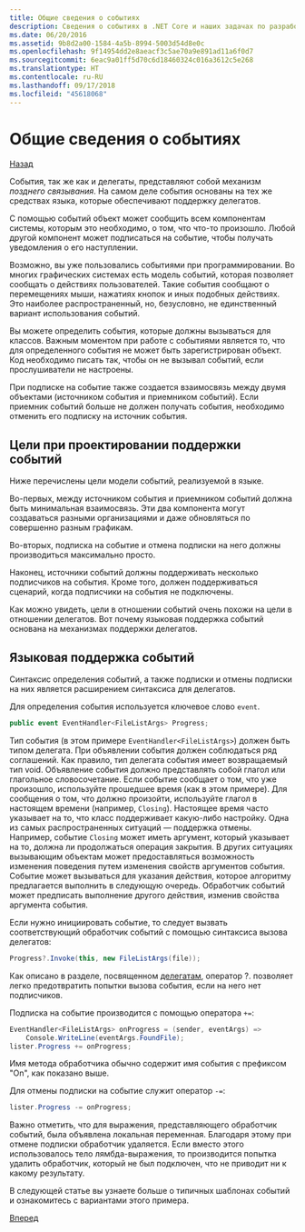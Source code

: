 ```yaml
---
title: Общие сведения о событиях
description: Сведения о событиях в .NET Core и наших задачах по разработке языка для них.
ms.date: 06/20/2016
ms.assetid: 9b8d2a00-1584-4a5b-8994-5003d54d8e0c
ms.openlocfilehash: 9f14954dd2e8aeacf3c5ae70a9e891ad11a6f0d7
ms.sourcegitcommit: 6eac9a01ff5d70c6d18460324c016a3612c5e268
ms.translationtype: HT
ms.contentlocale: ru-RU
ms.lasthandoff: 09/17/2018
ms.locfileid: "45618068"
---
```

# <a name="introduction-to-events"></a>Общие сведения о событиях

[Назад](delegates-patterns.md)

События, так же как и делегаты, представляют собой механизм *позднего связывания*. На самом деле события основаны на тех же средствах языка, которые обеспечивают поддержку делегатов.

С помощью событий объект может сообщить всем компонентам системы, которым это необходимо, о том, что что-то произошло. Любой другой компонент может подписаться на событие, чтобы получать уведомления о его наступлении.

Возможно, вы уже пользовались событиями при программировании. Во многих графических системах есть модель событий, которая позволяет сообщать о действиях пользователей. Такие события сообщают о перемещениях мыши, нажатиях кнопок и иных подобных действиях. Это наиболее распространенный, но, безусловно, не единственный вариант использования событий.

Вы можете определить события, которые должны вызываться для классов. Важным моментом при работе с событиями является то, что для определенного события не может быть зарегистрирован объект. Код необходимо писать так, чтобы он не вызывал событий, если прослушиватели не настроены.

При подписке на событие также создается взаимосвязь между двумя объектами (источником события и приемником событий). Если приемник событий больше не должен получать события, необходимо отменить его подписку на источник события.

## <a name="design-goals-for-event-support"></a>Цели при проектировании поддержки событий

Ниже перечислены цели модели событий, реализуемой в языке.

Во-первых, между источником события и приемником событий должна быть минимальная взаимосвязь. Эти два компонента могут создаваться разными организациями и даже обновляться по совершенно разным графикам.

Во-вторых, подписка на событие и отмена подписки на него должны производиться максимально просто.

Наконец, источники событий должны поддерживать несколько подписчиков на события. Кроме того, должен поддерживаться сценарий, когда подписчики на события не подключены.

Как можно увидеть, цели в отношении событий очень похожи на цели в отношении делегатов.
Вот почему языковая поддержка событий основана на механизмах поддержки делегатов.

## <a name="language-support-for-events"></a>Языковая поддержка событий

Синтаксис определения событий, а также подписки и отмены подписки на них является расширением синтаксиса для делегатов.

Для определения события используется ключевое слово `event`.

```csharp
public event EventHandler<FileListArgs> Progress;
```

Тип события (в этом примере `EventHandler<FileListArgs>`) должен быть типом делегата. При объявлении события должен соблюдаться ряд соглашений. Как правило, тип делегата события имеет возвращаемый тип void.
Объявление события должно представлять собой глагол или глагольное словосочетание.
Если событие сообщает о том, что уже произошло, используйте прошедшее время (как в этом примере). Для сообщения о том, что должно произойти, используйте глагол в настоящем времени (например, `Closing`). Настоящее время часто указывает на то, что класс поддерживает какую-либо настройку. Одна из самых распространенных ситуаций — поддержка отмены. Например, событие `Closing` может иметь аргумент, который указывает на то, должна ли продолжаться операция закрытия.  В других ситуациях вызывающим объектам может предоставляться возможность изменения поведения путем изменения свойств аргументов события. Событие может вызываться для указания действия, которое алгоритму предлагается выполнить в следующую очередь. Обработчик событий может предписать выполнение другого действия, изменив свойства аргумента события.

Если нужно инициировать событие, то следует вызвать соответствующий обработчик событий с помощью синтаксиса вызова делегатов:

```csharp
Progress?.Invoke(this, new FileListArgs(file));
```

Как описано в разделе, посвященном [делегатам](delegates-patterns.md), оператор ?.
позволяет легко предотвратить попытки вызова события, если на него нет подписчиков.
 
Подписка на событие производится с помощью оператора `+=`:

```csharp
EventHandler<FileListArgs> onProgress = (sender, eventArgs) => 
    Console.WriteLine(eventArgs.FoundFile);
lister.Progress += onProgress;
```

Имя метода обработчика обычно содержит имя события с префиксом "On", как показано выше.

Для отмены подписки на событие служит оператор `-=`:

```csharp
lister.Progress -= onProgress;
```

Важно отметить, что для выражения, представляющего обработчик событий, была объявлена локальная переменная. Благодаря этому при отмене подписки обработчик удаляется.
Если вместо этого использовалось тело лямбда-выражения, то производится попытка удалить обработчик, который не был подключен, что не приводит ни к какому результату.

В следующей статье вы узнаете больше о типичных шаблонах событий и ознакомитесь с вариантами этого примера.

[Вперед](event-pattern.md)
